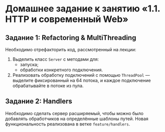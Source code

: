 # Домашнее задание к занятию «1.1. HTTP и современный Web»

## Задание 1: Refactoring & MultiThreading

Необходимо отрефакторить код, рассмотренный на лекции:
1. Выделить класс `Server` с методами для:
    * запуска;
    * обработки конкретного подключения.
2. Реализовать обработку подключений с помощью `ThreadPool` — выделите фиксированный на 64 потока, и каждое подключение 
обрабатывайте в потоке из пула.

## Задание 2: Handlers

Необходимо сделать сервер расширяемый, чтобы можно было добавлять обработчиков на определённые шаблоны путей.
Новая функциональность реализована в ветке `feature/handlers`.